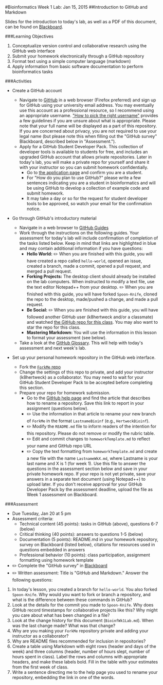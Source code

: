 #Bioinformatics Week 1 Lab: Jan 15, 2015
##Introduction to GitHub and Markdown

Slides for the introduction to today's lab, as well as a PDF of this document, can be found on [Blackboard](http://blackboard.uttyler.edu).

###Learning Objectives
1. Conceptualize version control and collaborative research using the GitHub web interface
2. Submit your homework electronically through a GitHub repository
3. Format text using a simple computer language (markdown)
4. Apply information from basic software documentation to perform bioinformatics tasks

###Activities
* Create a GitHub account 
	* Navigate to [GitHub](https://github.com) in a web browser (Firefox preferred) and sign up for GitHub using your university email address. You may eventually use this account as a professional resource, so I recommend using an appropriate username. ["How to pick the right username"](http://www.reputation.com/reputationwatch/articles/how-pick-right-username) provides a few guidelines if you are unsure about what is appropriate. Please note that your full name will be displayed as a part of this repository. If you are concerned about privacy, you are not required to use your legal name (but please note this when filling out the "GitHub survey" Blackboard, described below in "Assessment.").
	* Apply for a GitHub Student Developer Pack. This collection of developer tools is available to students for free, and includes an upgraded GitHub account that allows private repositories. Later in today's lab, you will make a private repo for yourself and share it with your instructor so you can submit homework confidentially.
		* Go to [the application page](https://education.github.com/pack/join) and confirm you are a student. 
		* For "How do you plan to use GitHub?" please write a few sentences indicating you are a student in bioinformatics and will be using GitHub to develop a collection of example code and submit homework.
		* It may take a day or so for the request for student developer tools to be approved, so watch your email for the confirmation notice.

* Go through GitHub's introductory material
	* Navigate in a web browser to [GitHub Guides](https://guides.github.com)
	* Work through the instructions on the following guides. Your assessment for today's lab will include confirmation of completion of the tasks listed below. Keep in mind that links are highlighted in blue and may contain additional information if you have questions:
		* **Hello World:** :pencil2: When you are finished with this guide, you will have created a repo called `hello-world`, opened an issue, created a branch, made a commit, opened a pull request, and merged a pull request.
		* **Forking Projects:** The desktop client should already be installed on the lab computers. When instructed to modify a text file, use the text editor Notepad++ from your desktop. :pencil2: When you are finished with this guide, you will have forked `Spoon-Knife`, cloned the repo to the desktop, made/pushed a change, and made a pull request.  
		* **Be Social:** :pencil2: When you are finished with this guide, you will have followed another GitHub user (k8hertweck and/or a classmate) and watched [the GitHub repo for this class](https://github.com/k8hertweck/Bioinformatics). You may also want to star the repo for this class.
		* **Mastering Markdown:** You will use the information in this lesson to format your assessment (see below).
	* Take a look at the [GitHub Glossary](https://help.github.com/articles/github-glossary/). This will help with today's assessment and next week's lab.

* Set up your personal homework repository in the GitHub web interface. 
	* Fork the [`ForkMe` repo](https://github.com/k8hertweck/ForkMe)
	* Change the settings of this repo to private, and add your instructor (k8hertweck) as a collaborator. You may need to wait for your GitHub Student Developer Pack to be accepted before completing this section.
	* Prepare your repo for homework submission.
		* Go to the [GitHub help page](https://help.github.com) and find the article that describes how to rename a repository. Save this link to report in your assignment (questions below).
		* :pencil2: Use the information in that article to rename your new branch of `ForkMe` in the format `LastnameBioinf` (e.g., `HertweckBioinf`).
		* :pencil2: Modify the `README.md` file to inform readers of the intention for this repository. Please do not remove or modify the rubric table.
		* :pencil2: Edit and commit changes to `homeworkTemplate.md` to reflect your name and GitHub repo URL
		* :pencil2: Copy the text formatting from `homeworkTemplate.md` and create a new file with the name `LastnameWkX.md`, where Lastname is your last name and X is 1 (for week 1). Use this file to answer the questions in the assessment section below and save in your private homework repo. If your repo is not yet private, save your answers in a separate text document (using Notepad++) to upload later. If you don't receive approval for your GitHub Developer Pack by the assessment deadline, upload the file as Week 1 assessment on Blackboard.

###Assessment
* Due Tuesday, Jan 20 at 5 pm
* Assessment criteria:
	* Technical content (45 points): tasks in GitHub (above), questions 6-7 (below)
	* Critical thinking (40 points): answers to questions 1-5 (below) 
	* Documentation (5 points): README.md in your homework repository, survey on Blackboard (listed below), citations for resources used in questions embedded in answers 
	* Professional behavior (10 points): class participation, assignment formatting using homework template
* :pencil2: Complete the "GitHub survey" in [Blackboard](http://blackboard.uttyler.edu)
* :pencil2: Written assessment: Title is "GitHub and Markdown." Answer the following questions:

1. In today's lesson, you created a branch for `hello-world`. You also forked `Spoon-Knife`. Why would you want to fork or branch a repository, and what is the difference between these commands in GitHub?
2. Look at the details for the commit you made to `Spoon-Knife`. Why does GitHub record timestamps for collaborative projects like this? Why might you care about what has been changed in a file?
3. Look at the change history for this document (`BioinfWk1Lab.md`). When was the last change made? What was that change?
4. Why are you making your `ForkMe` repository private and adding your instructor as a collaborator?
5. Why are README files recommended for inclusion in repositories?
6. Create a table using Markdown with eight rows (header and days of the week) and three columns (header, number of hours slept, number of hours spent in class). Label the rows and columns with appropriate headers, and make these labels bold. Fill in the table with your estimates from the first week of class.
7. Write a sentence directing me to the help page you used to rename your repository, embedding the link in one of the words.
